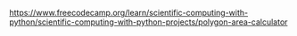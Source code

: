 https://www.freecodecamp.org/learn/scientific-computing-with-python/scientific-computing-with-python-projects/polygon-area-calculator
